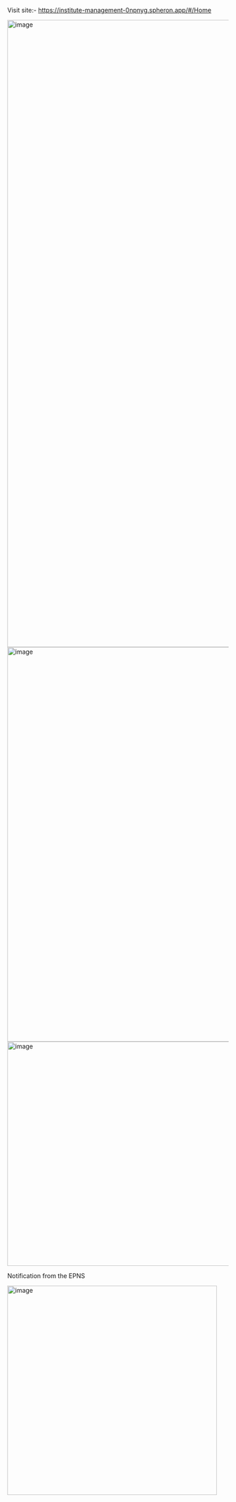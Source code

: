 
Visit site:- https://institute-management-0npnyg.spheron.app/#/Home

<img width="1429" alt="image" src="https://user-images.githubusercontent.com/90379168/187060077-854dbaa2-6361-4e0e-b96a-b1a26da2af96.png">

<img width="899" alt="image" src="https://user-images.githubusercontent.com/90379168/187060095-63847759-89ec-436c-8ed3-001064b8c7f2.png">

<img width="511" alt="image" src="https://user-images.githubusercontent.com/90379168/187060109-e1c4e6ed-410b-464d-98bc-aadfbaaac553.png">

Notification from the EPNS

<img width="477" alt="image" src="https://user-images.githubusercontent.com/90379168/187060143-9304e541-e26e-4876-b589-fa3bfd99f589.png">

